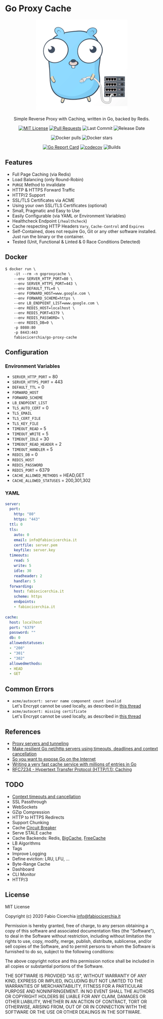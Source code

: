 # Go Proxy Cache

<center>

![Logo](logo_small.png)

Simple Reverse Proxy with Caching, written in Go, backed by Redis.

[![MIT License](https://img.shields.io/badge/License-MIT-lightgrey.svg?longCache=true)](LICENSE)
[![Pull Requests](https://img.shields.io/badge/PRs-welcome-brightgreen.svg?longCache=true)](https://github.com/fabiocicerchia/go-proxy-cache/pulls)
![Last Commit](https://img.shields.io/github/last-commit/fabiocicerchia/go-proxy-cache)
![Release Date](https://img.shields.io/github/release-date/fabiocicerchia/go-proxy-cache)

![Docker pulls](https://img.shields.io/docker/pulls/fabiocicerchia/go-proxy-cache.svg "Docker pulls")
![Docker stars](https://img.shields.io/docker/stars/fabiocicerchia/go-proxy-cache.svg "Docker stars")

[![Go Report Card](https://goreportcard.com/badge/github.com/fabiocicerchia/go-proxy-cache)](https://goreportcard.com/report/github.com/fabiocicerchia/go-proxy-cache)
[![codecov](https://codecov.io/gh/fabiocicerchia/go-proxy-cache/branch/main/graph/badge.svg)](https://codecov.io/gh/fabiocicerchia/go-proxy-cache)
![Builds](https://github.com/fabiocicerchia/go-proxy-cache/workflows/Builds/badge.svg)
</center>

## Features

  - Full Page Caching (via Redis)
  - Load Balancing (only Round-Robin)
  - `PURGE` Method to invalidate
  - HTTP & HTTPS Forward Traffic
  - HTTP/2 Support
  - SSL/TLS Certificates via ACME
  - Using your own SSL/TLS Certificates (optional)
  - Small, Pragmatic and Easy to Use
  - Easily Configurable (via YAML or Environment Variables)
  - Healthcheck Endpoint (`/healthcheck`)
  - Cache respecting HTTP Headers `Vary`, `Cache-Control` and `Expires`
  - Self-Contained, does not require Go, Git or any other software installed. Just run the binary or the container.
  - Tested (Unit, Functional & Linted & 0 Race Conditions Detected)

## Docker

```console
$ docker run \
    -it --rm -n goproxycache \
    --env SERVER_HTTP_PORT=80 \
    --env SERVER_HTTPS_PORT=443 \
    --env DEFAULT_TTL=0 \
    --env FORWARD_HOST=www.google.com \
    --env FORWARD_SCHEME=https \
    --env LB_ENDPOINT_LIST=www.google.com \
    --env REDIS_HOST=localhost \
    --env REDIS_PORT=6379 \
    --env REDIS_PASSWORD= \
    --env REDIS_DB=0 \
    -p 8080:80
    -p 8443:443
    fabiocicerchia/go-proxy-cache
```

## Configuration

### Environment Variables

- `SERVER_HTTP_PORT` = 80
- `SERVER_HTTPS_PORT` = 443
- `DEFAULT_TTL` = 0
- `FORWARD_HOST`
- `FORWARD_SCHEME`
- `LB_ENDPOINT_LIST`
- `TLS_AUTO_CERT` = 0
- `TLS_EMAIL`
- `TLS_CERT_FILE`
- `TLS_KEY_FILE`
- `TIMEOUT_READ` = 5
- `TIMEOUT_WRITE` = 5
- `TIMEOUT_IDLE` = 30
- `TIMEOUT_READ_HEADER` = 2
- `TIMEOUT_HANDLER` = 5
- `REDIS_DB` = 0
- `REDIS_HOST`
- `REDIS_PASSWORD`
- `REDIS_PORT` = 6379
- `CACHE_ALLOWED_METHODS` = HEAD,GET
- `CACHE_ALLOWED_STATUSES` = 200,301,302

### YAML

```yaml
server:
  port:
    http: "80"
    https: "443"
  ttl: 0
  tls:
    auto: 0
    email: info@fabiocicerchia.it
    certfile: server.pem
    keyfile: server.key
  timeouts:
    read: 5
    write: 5
    idle: 30
    readheader: 2
    handler: 5
  forwarding:
    host: fabiocicerchia.it
    scheme: https
    endpoints:
    - fabiocicerchia.it

cache:
  host: localhost
  port: "6379"
  password: ""
  db: 0
  allowedstatuses:
  - "200"
  - "301"
  - "302"
  allowedmethods:
  - HEAD
  - GET
```

## Common Errors

- `acme/autocert: server name component count invalid`  
  Let's Encrypt cannot be used locally, as described in [this thread](https://community.letsencrypt.org/t/can-i-test-lets-encrypt-client-on-localhost/15627)
- `acme/autocert: missing certificate`  
  Let's Encrypt cannot be used locally, as described in [this thread](https://community.letsencrypt.org/t/can-i-test-lets-encrypt-client-on-localhost/15627)

## References

  - [Proxy servers and tunneling](https://developer.mozilla.org/en-US/docs/Web/HTTP/Proxy_servers_and_tunneling)
  - [Make resilient Go net/http servers using timeouts, deadlines and context cancellation](https://ieftimov.com/post/make-resilient-golang-net-http-servers-using-timeouts-deadlines-context-cancellation/)
  - [So you want to expose Go on the Internet](https://blog.cloudflare.com/exposing-go-on-the-internet/)
  - [Writing a very fast cache service with millions of entries in Go](https://allegro.tech/2016/03/writing-fast-cache-service-in-go.html)
  - [RFC7234 - Hypertext Transfer Protocol (HTTP/1.1): Caching](https://tools.ietf.org/html/rfc7234#section-4.2.1)

## TODO

  - [Context timeouts and cancellation](https://ieftimov.com/post/make-resilient-golang-net-http-servers-using-timeouts-deadlines-context-cancellation/#context-timeouts-and-cancellation)
  - SSL Passthrough
  - WebSockets
  - GZip Compression
  - HTTP to HTTPS Redirects
  - Support Chunking
  - Cache [Circuit Breaker](https://github.com/sony/gobreaker)
  - Serve STALE cache
  - Cache Backends: Redis, [BigCache](https://github.com/allegro/bigcache), [FreeCache](https://github.com/coocood/freecache)
  - LB Algorithms
  - Tags
  - Improve Logging
  - Define eviction: LRU, LFU, ...
  - Byte-Range Cache
  - Dashboard
  - CLI Monitor
  - HTTP/3

## License

MIT License

Copyright (c) 2020 Fabio Cicerchia <info@fabiocicerchia.it>

Permission is hereby granted, free of charge, to any person obtaining a copy
of this software and associated documentation files (the "Software"), to deal
in the Software without restriction, including without limitation the rights
to use, copy, modify, merge, publish, distribute, sublicense, and/or sell
copies of the Software, and to permit persons to whom the Software is
furnished to do so, subject to the following conditions:

The above copyright notice and this permission notice shall be included in all
copies or substantial portions of the Software.

THE SOFTWARE IS PROVIDED "AS IS", WITHOUT WARRANTY OF ANY KIND, EXPRESS OR
IMPLIED, INCLUDING BUT NOT LIMITED TO THE WARRANTIES OF MERCHANTABILITY,
FITNESS FOR A PARTICULAR PURPOSE AND NONINFRINGEMENT. IN NO EVENT SHALL THE
AUTHORS OR COPYRIGHT HOLDERS BE LIABLE FOR ANY CLAIM, DAMAGES OR OTHER
LIABILITY, WHETHER IN AN ACTION OF CONTRACT, TORT OR OTHERWISE, ARISING FROM,
OUT OF OR IN CONNECTION WITH THE SOFTWARE OR THE USE OR OTHER DEALINGS IN THE
SOFTWARE.
